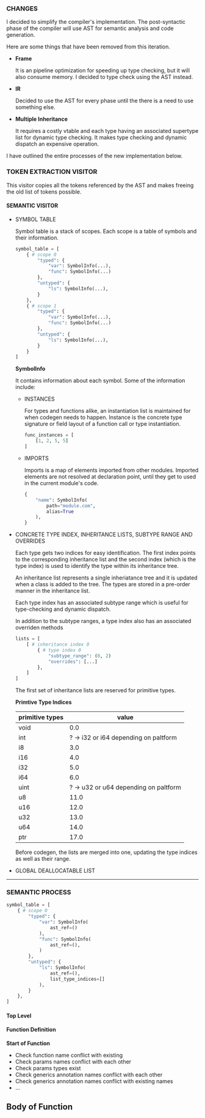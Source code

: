 ### CHANGES

I decided to simplify the compiler's implementation. The post-syntactic phase of the compiler will use AST for semantic analysis and code generation.

Here are some things that have been removed from this iteration.

- **Frame**

    It is an pipeline optimization for speeding up type checking, but it will also consume memory. I decided to type check using the AST instead.

- **IR**

    Decided to use the AST for every phase until the there is a need to use something else.

- **Multiple Inheritance**

    It requires a costly vtable and each type having an associated supertype list for dynamic type checking. It makes type checking and dynamic dispatch an expensive operation.

I have outlined the entire processes of the new implementation below.

### TOKEN EXTRACTION VISITOR

This visitor copies all the tokens referenced by the AST and makes freeing the old list of tokens possible.

#### SEMANTIC VISITOR

- SYMBOL TABLE

    Symbol table is a stack of scopes. Each scope is a table of symbols and their information.

    ```py
    symbol_table = [
        { # scope 0
            "typed": {
                "var": SymbolInfo(...),
                "func": SymbolInfo(...)
            },
            "untyped": {
                "ls": SymbolInfo(...),
            }
        },
        { # scope 1
            "typed": {
                "var": SymbolInfo(...),
                "func": SymbolInfo(...)
            },
            "untyped": {
                "ls": SymbolInfo(...),
            }
        }
    ]
    ```

    **SymbolInfo**

    It contains information about each symbol. Some of the information include:

    - INSTANCES

        For types and functions alike, an instantiation list is maintained for when codegen needs to happen. Instance is the concrete type signature or field layout of a function call or type instantiation.

        ```py
        func_instances = [
            [1, 2, 5, 5]
        ]
        ```

    - IMPORTS

        Imports is a map of elements imported from other modules. Imported elements are not resolved at declaration point, until they get to used in the current module's code.

        ```py
        {
            "name": SymbolInfo(
                path="module.com",
                alias=True
            ),
        }
        ```

- CONCRETE TYPE INDEX, INHERITANCE LISTS, SUBTYPE RANGE AND OVERRIDES

    Each type gets two indices for easy identification. The first index points to the corresponding inheritance list and the second index (which is the type index) is used to identify the type within its inheritance tree.

    An inheritance list represents a single inheriatance tree and it is updated when a class is added to the tree. The types are stored in a pre-order manner in the inheritance list.

    Each type index has an associated subtype range which is useful for type-checking and dynamic dispatch.

    In addition to the subtype ranges, a type index also has an associated overriden methods

    ```py
    lists = [
        [ # inheritance index 0
            { # type index 0
                "subtype_range": (0, 2)
                "overrides": [...]
            },
        ]
    ]
    ```

    The first set of inheritance lists are reserved for primitive types.

    **Primtive Type Indices**

    primitive types  | value
    -----------------|---------
    void             | 0.0
    int              | ? -> i32 or i64 depending on paltform
    i8               | 3.0
    i16              | 4.0
    i32              | 5.0
    i64              | 6.0
    uint             | ? -> u32 or u64 depending on paltform
    u8               | 11.0
    u16              | 12.0
    u32              | 13.0
    u64              | 14.0
    ptr              | 17.0

    Before codegen, the lists are merged into one, updating the type indices as well as their range.


- GLOBAL DEALLOCATABLE LIST



----------

### SEMANTIC PROCESS

```py
symbol_table = [
    { # scope 0
        "typed": {
            "var": SymbolInfo(
                ast_ref=()
            ),
            "func": SymbolInfo(
                ast_ref=(),
            )
        },
        "untyped": {
            "ls": SymbolInfo(
                ast_ref=(),
                list_type_indices=[]
            ),
        }
    },
]
```


#### Top Level

#### Function Definition

**Start of Function**
- Check function name conflict with existing
- Check params names conflict with each other
- Check params types exist
- Check generics annotation names conflict with each other
- Check generics annotation names conflict with existing names
- ...

**Body of Function**
-



